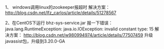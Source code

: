 1、
windows调用linux的zookeeper报超时
解决方案：
http://blog.csdn.net/lfz_carlos/article/details/51278567

2、在CentOS下运行 bhz-sys-service.jar 报一下错误：
	java.lang.RuntimeException: java.io.IOException: invalid constant type: 15
解决方案：
http://blog.csdn.net/w980994974/article/details/77507459
升级javassist包，升级到3.20.0-GA
